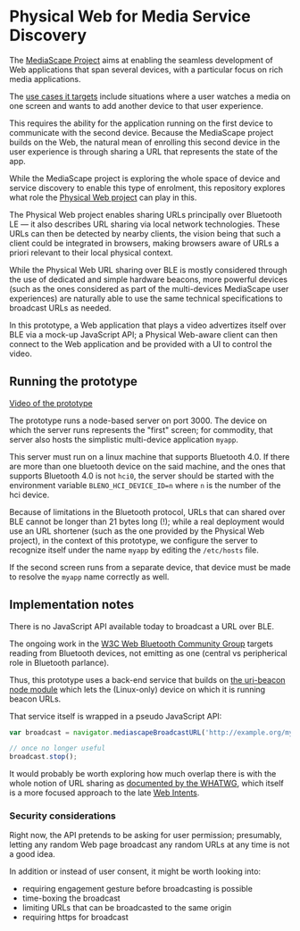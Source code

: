 # Physical Web for Media Service Discovery

The [MediaScape Project](http://mediascapeproject.eu/) aims at enabling the seamless development of Web applications that span several devices, with a particular focus on rich media applications.

The [use cases it targets](http://mediascapeproject.eu/files/D2.1.pdf) include situations where a user watches a media on one screen and wants to add another device to that user experience.

This requires the ability for the application running on the first device to communicate with the second device. Because the MediaScape project builds on the Web, the natural mean of enrolling this second device in the user experience is through sharing a URL that represents the state of the app.

While the MediaScape project is exploring the whole space of device and service discovery to enable this type of enrolment, this repository explores what role the [Physical Web project](http://google.github.io/physical-web/) can play in this.

The Physical Web project enables sharing URLs principally over Bluetooth LE — it also describes URL sharing via local network technologies. These URLs can then be detected by nearby clients, the vision being that such a client could be integrated in browsers, making browsers aware of URLs a priori relevant to their local physical context.

While the Physical Web URL sharing over BLE is mostly considered through the use of dedicated and simple hardware beacons, more powerful devices (such as the ones considered as part of the multi-devices MediaScape user experiences) are naturally able to use the same technical specifications to broadcast URLs as needed.

In this prototype, a Web application that plays a video advertizes itself over BLE via a mock-up JavaScript API; a Physical Web-aware client can then connect to the Web application and be provided with a UI to control the video.

## Running the prototype

[Video of the prototype](https://www.youtube.com/watch?v=E3-qtM5_N80)

The prototype runs a node-based server on port 3000. The device on which the server runs represents the "first" screen; for commodity, that server also hosts the simplistic multi-device application `myapp`.

This server must run on a linux machine that supports Bluetooth 4.0. If there are more than one bluetooth device on the said machine, and the ones that supports Bluetooth 4.0 is not `hci0`, the server should be started with the environment variable `BLENO_HCI_DEVICE_ID=n` where `n` is the number of the hci device.

Because of limitations in the Bluetooth protocol, URLs that can shared over BLE cannot be longer than 21 bytes long (!); while a real deployment would use an URL shortener (such as the one provided by the Physical Web project), in the context of this prototype, we configure the server to recognize itself under the name `myapp` by editing the `/etc/hosts` file.

If the second screen runs from a separate device, that device must be made to resolve the `myapp` name correctly as well.

## Implementation notes

There is no JavaScript API available today to broadcast a URL over BLE.

The ongoing work in the [W3C Web Bluetooth Community Group](https://www.w3.org/community/web-bluetooth/) targets reading from Bluetooth devices, not emitting as one (central vs peripherical role in Bluetooth parlance).

Thus, this prototype uses a back-end service that builds on [the uri-beacon node module](https://github.com/don/node-uri-beacon) which lets the (Linux-only) device on which it is running beacon URLs.

That service itself is wrapped in a pseudo JavaScript API:
```javascript
var broadcast = navigator.mediascapeBroadcastURL('http://example.org/my/app');

// once no longer useful
broadcast.stop();
```

It would probably be worth exploring how much overlap there is with the whole notion of URL sharing as [documented by the WHATWG](https://wiki.whatwg.org/wiki/Sharing), which itself is a more focused approach to the late [Web Intents](http://webintents.org/).

### Security considerations

Right now, the API pretends to be asking for user permission; presumably, letting any random Web page broadcast any random URLs at any time is not a good idea.

In addition or instead of user consent, it might be worth looking into:
* requiring engagement gesture before broadcasting is possible
* time-boxing the broadcast
* limiting URLs that can be broadcasted to the same origin
* requiring https for broadcast